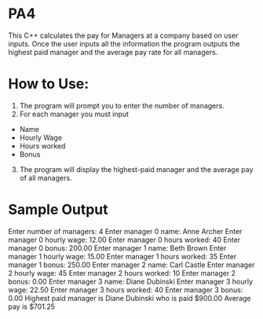 # PA4

This C++ calculates the pay for Managers at a company based on user inputs. Once the user inputs all the information the program outputs the highest paid manager and the average pay rate for all managers.

# How to Use:

1. The program will prompt you to enter the number of managers.
2. For each manager you must input
  - Name
  - Hourly Wage
  - Hours worked
  - Bonus
3. The program will display the highest-paid manager and the average pay of all managers.

# Sample Output

Enter number of managers: 4
Enter manager 0 name: Anne Archer
Enter manager 0 hourly wage: 12.00
Enter manager 0 hours worked: 40
Enter manager 0 bonus: 200.00
Enter manager 1 name: Beth Brown
Enter manager 1 hourly wage: 15.00
Enter manager 1 hours worked: 35
Enter manager 1 bonus: 250.00
Enter manager 2 name: Carl Castle
Enter manager 2 hourly wage: 45
Enter manager 2 hours worked: 10
Enter manager 2 bonus: 0.00
Enter manager 3 name: Diane Dubinski
Enter manager 3 hourly wage: 22.50
Enter manager 3 hours worked: 40
Enter manager 3 bonus: 0.00
Highest paid manager is Diane Dubinski who is paid $900.00
Average pay is $701.25
